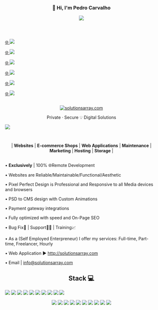 <!-- WORK AREA | START


#0866ff #1877f2
#0866ff #1877f2


WORK AREA | END -->


<h3 align="center">👋 Hi, I'm Pedro Carvalho</a></p></h3>
<p align="center"><img src="https://readme-typing-svg.herokuapp.com?color=0357F7&lines=🌐+Web+Dev+from+Fafe,+Portugal+:)" /></p>


<h2> </h2>
<br>
<!--<p><a href="https://www.youtube.com/watch?v=xBdfI6vz1Lw"><img src="http://mixed.solutionsarray.com/wp-content/uploads/2024/01/click3.png"></a><a href="https://www.youtube.com/watch?v=xBdfI6vz1Lw">🌐</a><a href="https://www.youtube.com/watch?v=xBdfI6vz1Lw"><img src="https://img.shields.io/badge/Experiences-red?style=for-the-badge&logo=youtube&logoColor=white"></a></p>-->

<p></a><a href="http://solutionsarray.com/">🌐&nbsp;</a><a href="http://solutionsarray.com/"><img src="https://img.shields.io/badge/SolutionsArray-Business%20Pitch-89cff0"></a></p>

<p></a><a href="http://solutionsarray.com/portfolio">🌐&nbsp;</a><a href="http://solutionsarray.com/portfolio"><img src="https://img.shields.io/badge/SolutionsArray-Portfolio-f1ebeb"</a></p>

<p></a><a href="https://www.facebook.com/solutionsarray">🌐&nbsp;</a><a href="https://www.facebook.com/solutionsarray"><img src="https://img.shields.io/badge/SolutionsArray-Facebook-1877f2"</a></p>

<p></a><a href="https://mixed.solutionsarray.com/cv/">🌐&nbsp;</a><a href="https://mixed.solutionsarray.com/cv/"><img src="https://img.shields.io/badge/Pedro Carvalho-Curriculum%20Vitae-7abaca"></a></p>    

<p></a><a href="https://www.upwork.com/freelancers/~01fffa4af07a0652d8?viewMode=1">🌐&nbsp;</a><a href="https://www.upwork.com/freelancers/~01fffa4af07a0652d8?viewMode=1"><img src="https://img.shields.io/badge/Pedro Carvalho-Upwork-14a800"></a></p> 

<p></a><a href="https://www.linkedin.com/in/SolutionsArray/">🌐&nbsp;</a><a href="https://www.linkedin.com/in/SolutionsArray/"><img src="https://img.shields.io/badge/Solutions%20Array-%230077B5.svg?style=for-the-badge&amp;logo=linkedin&amp;logoColor=white"></a></p>




<h2> </h2>
<p align="center"><a href="https://solutionsarray.com/"><img src="http://mixed.solutionsarray.com/wp-content/uploads/2023/10/SolutionsArray1.com_.png" alt="solutionsarray.com"></a></p>
<p align="center">Private · Secure 💡 Digital Solutions</p>
<p><a href="https://solutionsarray.com/"><img src="http://mixed.solutionsarray.com/wp-content/uploads/2023/09/SolutionsArray_Homepage.png"></a></p>

<br>
<p align="center">| <b>Websites</b> | <b>E-commerce Shops</b> | <b> Web Applications</b> | <b>Maintenance</b> | <b>Marketing</b> | <b>Hosting</b> | <b>Storage</b> |</p>
<br>
• <b>Exclusively</b> | 100% 🌐Remote Development </p>
• Websites are Reliable/Maintainable/Functional/Aesthetic</p>
• Pixel Perfect Design is Professional and Responsive to all Media devices and browsers</p>
• PSD to CMS design with Custom Animations</p>
• Payment gateway integrations</p>
• Fully optimized with speed and On-Page SEO</p>
• Bug Fix🐞 | Support👨‍🔧 | Training📈</p>
• As a (Self Employed Enterpreneur) I offer my services: Full-time, Part-time, Freelancer, Hourly</br></p>
• Web Application ► <a href="https://solutionsarray.com/"> http://solutionsarray.com </a></p>
• Email | <a href=mailto:"info@solutionsarray.com"> info@solutionsarray.com </a>


<br>
<h2 align="center">Stack 💻</h2>

<img src="https://img.shields.io/badge/-php-black?style=flat-square&logo=php">
<img src="https://img.shields.io/badge/-Laravel-black?style=flat-square&logo=laravel">
<img src="https://img.shields.io/badge/-HTML-black?style=flat-square&logo=html">
<img src="https://img.shields.io/badge/-CSS-black?style=flat-square&logo=css">
<img src="https://img.shields.io/badge/-JavaScript-black?style=flat-square&logo=javascript">
<img src="https://img.shields.io/badge/-React-black?style=flat-square&logo=react">
<img src="https://img.shields.io/badge/-NEXT.js-black?style=flat-square&logo=next.js">
<img src="https://img.shields.io/badge/-node.js-black?style=flat-square&logo=node.js">
<img src="https://img.shields.io/badge/-NGINX-black?style=flat-square&logo=nginx">
<img src="https://img.shields.io/badge/-PostgreSQL-black?style=flat-square&logo=PHP">


<p align="center">
<img src="https://img.shields.io/badge/-php-black?style=flat-square&logo=php">
<img src="https://img.shields.io/badge/-Laravel-black?style=flat-square&logo=laravel">
<img src="https://img.shields.io/badge/-HTML-black?style=flat-square&logo=html">
<img src="https://img.shields.io/badge/-CSS-black?style=flat-square&logo=css">
<img src="https://img.shields.io/badge/-JavaScript-black?style=flat-square&logo=javascript">
<img src="https://img.shields.io/badge/-React-black?style=flat-square&logo=react">
<img src="https://img.shields.io/badge/-NEXT.js-black?style=flat-square&logo=next.js">
<img src="https://img.shields.io/badge/-node.js-black?style=flat-square&logo=node.js">
<img src="https://img.shields.io/badge/-NGINX-black?style=flat-square&logo=nginx">
<img src="https://img.shields.io/badge/-PostgreSQL-black?style=flat-square&logo=PHP">
</p>



<!-- TEMP WORK AREA | START -->













<!-- TEMP WORK AREA | END -->










































































<!--
**pedrocarvalho/pedrocarvalho** is a ✨ _special_ ✨ repository because its `README.md` (this file) appears on your GitHub profile.

Here are some ideas to get you started:

- 🔭 I’m currently working on ...
- 🌱 I’m currently learning ...
- 👯 I’m looking to collaborate on ...
- 🤔 I’m looking for help with ...
- 💬 Ask me about ...
- 📫 How to reach me: ...
- 😄 Pronouns: ...
- ⚡ Fun fact: ...
-->
